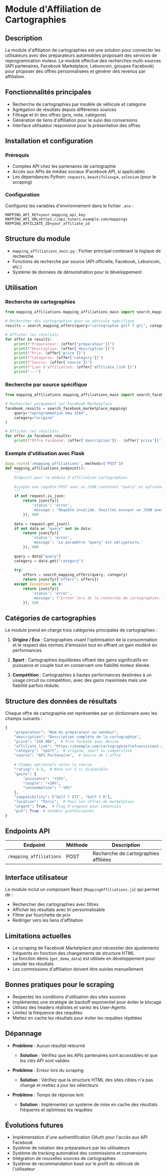 # Module d'Affiliation de Cartographies

## Description
Le module d'affiliation de cartographies est une solution pour connecter les utilisateurs avec des préparateurs automobiles proposant des services de reprogrammation moteur. Le module effectue des recherches multi-sources (API partenaires, Facebook Marketplace, Leboncoin, groupes Facebook) pour proposer des offres personnalisées et générer des revenus par affiliation.

## Fonctionnalités principales
- Recherche de cartographies par modèle de véhicule et catégorie
- Agrégation de résultats depuis différentes sources
- Filtrage et tri des offres (prix, note, catégorie)
- Génération de liens d'affiliation pour le suivi des conversions
- Interface utilisateur responsive pour la présentation des offres

## Installation et configuration

### Prérequis
- Comptes API chez les partenaires de cartographie
- Accès aux APIs de médias sociaux (Facebook API, si applicable)
- Les dépendances Python: `requests`, `beautifulsoup4`, `selenium` (pour le scraping)

### Configuration
Configurez les variables d'environnement dans le fichier `.env` :
```
MAPPING_API_KEY=your_mapping_api_key
MAPPING_API_URL=https://api.tuners.example.com/mappings
MAPPING_AFFILIATE_ID=your_affiliate_id
```

## Structure du module
- `mapping_affiliations_main.py` : Fichier principal contenant la logique de recherche
- Fonctions de recherche par source (API officielle, Facebook, Leboncoin, etc.)
- Système de données de démonstration pour le développement

## Utilisation

### Recherche de cartographies
```python
from mapping_affiliations.mapping_affiliations_main import search_mapping_offers

# Rechercher des cartographies pour un véhicule spécifique
results = search_mapping_offers(query="cartographie golf 7 gti", category="sport")

# Afficher les résultats
for offer in results:
    print(f"Préparateur: {offer['preparateur']}")
    print(f"Description: {offer['description']}")
    print(f"Prix: {offer['price']}")
    print(f"Catégorie: {offer['category']}")
    print(f"Source: {offer['source']}")
    print(f"Lien d'affiliation: {offer['affiliate_link']}")
    print("---")
```

### Recherche par source spécifique
```python
from mapping_affiliations.mapping_affiliations_main import search_facebook_marketplace_mapping

# Rechercher uniquement sur Facebook Marketplace
facebook_results = search_facebook_marketplace_mapping(
    query="reprogrammation bmw 320d", 
    category="origine"
)

# Afficher les résultats
for offer in facebook_results:
    print(f"Offre Facebook: {offer['description']} - {offer['price']}")
```

### Exemple d'utilisation avec Flask
```python
@app.route('/mapping_affiliations', methods=['POST'])
def mapping_affiliations_endpoint():
    """
    Endpoint pour le module d'affiliation cartographies
    
    Accepte une requête POST avec un JSON contenant "query" et optionnellement "category"
    """
    if not request.is_json:
        return jsonify({
            'status': 'error',
            'message': 'Requête invalide. Veuillez envoyer un JSON avec les informations requises.'
        }), 400
    
    data = request.get_json()
    if not data or "query" not in data:
        return jsonify({
            'status': 'error',
            'message': 'Le paramètre "query" est obligatoire.'
        }), 400
    
    query = data["query"]
    category = data.get("category")
    
    try:
        offers = search_mapping_offers(query, category)
        return jsonify({"offers": offers})
    except Exception as e:
        return jsonify({
            'status': 'error',
            'message': f'Erreur lors de la recherche de cartographies: {str(e)}'
        }), 500
```

## Catégories de cartographies

Le module prend en charge trois catégories principales de cartographies :

1. **Origine / Éco** : Cartographies visant l'optimisation de la consommation et le respect des normes d'émission tout en offrant un gain modéré en performances.

2. **Sport** : Cartographies équilibrées offrant des gains significatifs en puissance et couple tout en conservant une fiabilité moteur élevée.

3. **Compétition** : Cartographies à hautes performances destinées à un usage circuit ou compétition, avec des gains maximisés mais une fiabilité parfois réduite.

## Structure des données de résultats

Chaque offre de cartographie est représentée par un dictionnaire avec les champs suivants :

```python
{
    "preparateur": "Nom du préparateur ou vendeur",
    "description": "Description complète de la cartographie",
    "price": "249.90€",  # Prix formaté avec devise
    "affiliate_link": "https://exemple.com/cartographie?ref=assistant-auto-ultime",
    "category": "sport",  # origine, sport ou competition
    "source": "API Partenaire",  # Source de l'offre
    
    # Champs optionnels selon la source
    "rating": 4.5,  # Note sur 5 si disponible
    "gains": {
        "puissance": "+15%",
        "couple": "+20%",
        "consommation": "-10%"
    },
    "compatibility": ["Golf 7 GTI", "Golf 7 R"],
    "location": "Paris",  # Pour les offres de marketplace
    "urgent": True,  # Flag d'urgence pour Leboncoin
    "pro": True  # Vendeur professionnel
}
```

## Endpoints API

| Endpoint | Méthode | Description |
|----------|---------|-------------|
| `/mapping_affiliations` | POST | Recherche de cartographies affiliées |

## Interface utilisateur
Le module inclut un composant React (`MappingAffiliations.js`) qui permet de :
- Rechercher des cartographies avec filtres
- Afficher les résultats avec tri personnalisable
- Filtrer par fourchette de prix
- Rediriger vers les liens d'affiliation

## Limitations actuelles
- Le scraping de Facebook Marketplace peut nécessiter des ajustements fréquents en fonction des changements de structure HTML
- La fonction démo (`get_demo_data`) est utilisée en développement pour simuler les résultats
- Les commissions d'affiliation doivent être suivies manuellement

## Bonnes pratiques pour le scraping
- Respectez les conditions d'utilisation des sites sources
- Implémentez une stratégie de backoff exponentiel pour éviter le blocage
- Utilisez des headers réalistes et variez les User-Agents
- Limitez la fréquence des requêtes
- Mettez en cache les résultats pour éviter les requêtes répétées

## Dépannage

- **Problème** : Aucun résultat retourné
  - **Solution** : Vérifiez que les APIs partenaires sont accessibles et que les clés API sont valides

- **Problème** : Erreur lors du scraping
  - **Solution** : Vérifiez que la structure HTML des sites cibles n'a pas changé et mettez à jour les sélecteurs

- **Problème** : Temps de réponse lent
  - **Solution** : Implémentez un système de mise en cache des résultats fréquents et optimisez les requêtes

## Évolutions futures
- Implémentation d'une authentification OAuth pour l'accès aux API Facebook
- Système de notation des préparateurs par les utilisateurs
- Système de tracking automatisé des commissions et conversions
- Intégration de nouvelles sources de cartographies
- Système de recommandation basé sur le profil du véhicule de l'utilisateur
